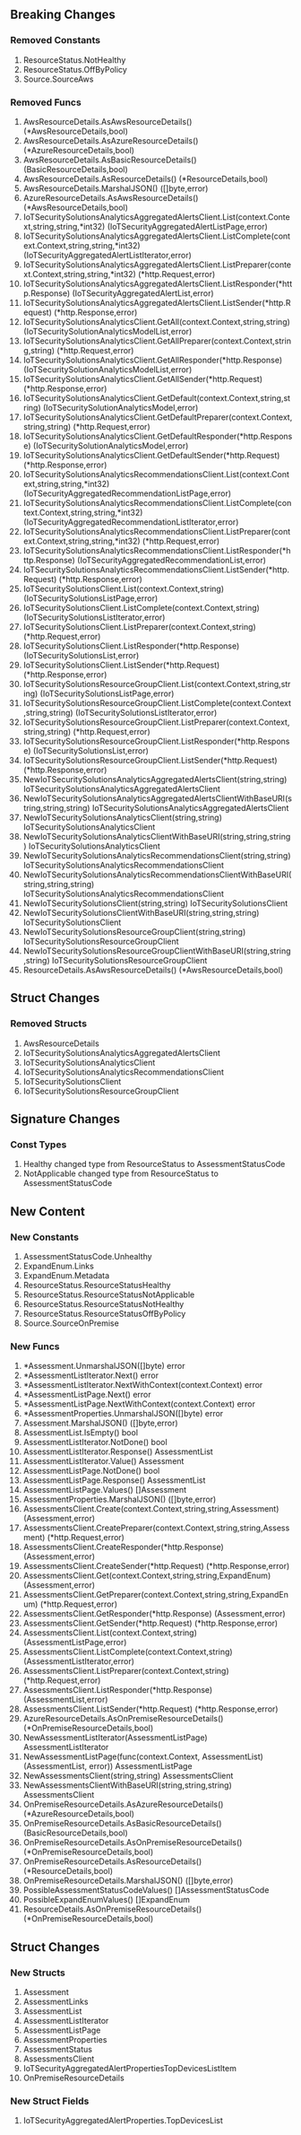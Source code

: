 ## Breaking Changes

### Removed Constants

1. ResourceStatus.NotHealthy
1. ResourceStatus.OffByPolicy
1. Source.SourceAws

### Removed Funcs

1. AwsResourceDetails.AsAwsResourceDetails() (*AwsResourceDetails,bool)
1. AwsResourceDetails.AsAzureResourceDetails() (*AzureResourceDetails,bool)
1. AwsResourceDetails.AsBasicResourceDetails() (BasicResourceDetails,bool)
1. AwsResourceDetails.AsResourceDetails() (*ResourceDetails,bool)
1. AwsResourceDetails.MarshalJSON() ([]byte,error)
1. AzureResourceDetails.AsAwsResourceDetails() (*AwsResourceDetails,bool)
1. IoTSecuritySolutionsAnalyticsAggregatedAlertsClient.List(context.Context,string,string,*int32) (IoTSecurityAggregatedAlertListPage,error)
1. IoTSecuritySolutionsAnalyticsAggregatedAlertsClient.ListComplete(context.Context,string,string,*int32) (IoTSecurityAggregatedAlertListIterator,error)
1. IoTSecuritySolutionsAnalyticsAggregatedAlertsClient.ListPreparer(context.Context,string,string,*int32) (*http.Request,error)
1. IoTSecuritySolutionsAnalyticsAggregatedAlertsClient.ListResponder(*http.Response) (IoTSecurityAggregatedAlertList,error)
1. IoTSecuritySolutionsAnalyticsAggregatedAlertsClient.ListSender(*http.Request) (*http.Response,error)
1. IoTSecuritySolutionsAnalyticsClient.GetAll(context.Context,string,string) (IoTSecuritySolutionAnalyticsModelList,error)
1. IoTSecuritySolutionsAnalyticsClient.GetAllPreparer(context.Context,string,string) (*http.Request,error)
1. IoTSecuritySolutionsAnalyticsClient.GetAllResponder(*http.Response) (IoTSecuritySolutionAnalyticsModelList,error)
1. IoTSecuritySolutionsAnalyticsClient.GetAllSender(*http.Request) (*http.Response,error)
1. IoTSecuritySolutionsAnalyticsClient.GetDefault(context.Context,string,string) (IoTSecuritySolutionAnalyticsModel,error)
1. IoTSecuritySolutionsAnalyticsClient.GetDefaultPreparer(context.Context,string,string) (*http.Request,error)
1. IoTSecuritySolutionsAnalyticsClient.GetDefaultResponder(*http.Response) (IoTSecuritySolutionAnalyticsModel,error)
1. IoTSecuritySolutionsAnalyticsClient.GetDefaultSender(*http.Request) (*http.Response,error)
1. IoTSecuritySolutionsAnalyticsRecommendationsClient.List(context.Context,string,string,*int32) (IoTSecurityAggregatedRecommendationListPage,error)
1. IoTSecuritySolutionsAnalyticsRecommendationsClient.ListComplete(context.Context,string,string,*int32) (IoTSecurityAggregatedRecommendationListIterator,error)
1. IoTSecuritySolutionsAnalyticsRecommendationsClient.ListPreparer(context.Context,string,string,*int32) (*http.Request,error)
1. IoTSecuritySolutionsAnalyticsRecommendationsClient.ListResponder(*http.Response) (IoTSecurityAggregatedRecommendationList,error)
1. IoTSecuritySolutionsAnalyticsRecommendationsClient.ListSender(*http.Request) (*http.Response,error)
1. IoTSecuritySolutionsClient.List(context.Context,string) (IoTSecuritySolutionsListPage,error)
1. IoTSecuritySolutionsClient.ListComplete(context.Context,string) (IoTSecuritySolutionsListIterator,error)
1. IoTSecuritySolutionsClient.ListPreparer(context.Context,string) (*http.Request,error)
1. IoTSecuritySolutionsClient.ListResponder(*http.Response) (IoTSecuritySolutionsList,error)
1. IoTSecuritySolutionsClient.ListSender(*http.Request) (*http.Response,error)
1. IoTSecuritySolutionsResourceGroupClient.List(context.Context,string,string) (IoTSecuritySolutionsListPage,error)
1. IoTSecuritySolutionsResourceGroupClient.ListComplete(context.Context,string,string) (IoTSecuritySolutionsListIterator,error)
1. IoTSecuritySolutionsResourceGroupClient.ListPreparer(context.Context,string,string) (*http.Request,error)
1. IoTSecuritySolutionsResourceGroupClient.ListResponder(*http.Response) (IoTSecuritySolutionsList,error)
1. IoTSecuritySolutionsResourceGroupClient.ListSender(*http.Request) (*http.Response,error)
1. NewIoTSecuritySolutionsAnalyticsAggregatedAlertsClient(string,string) IoTSecuritySolutionsAnalyticsAggregatedAlertsClient
1. NewIoTSecuritySolutionsAnalyticsAggregatedAlertsClientWithBaseURI(string,string,string) IoTSecuritySolutionsAnalyticsAggregatedAlertsClient
1. NewIoTSecuritySolutionsAnalyticsClient(string,string) IoTSecuritySolutionsAnalyticsClient
1. NewIoTSecuritySolutionsAnalyticsClientWithBaseURI(string,string,string) IoTSecuritySolutionsAnalyticsClient
1. NewIoTSecuritySolutionsAnalyticsRecommendationsClient(string,string) IoTSecuritySolutionsAnalyticsRecommendationsClient
1. NewIoTSecuritySolutionsAnalyticsRecommendationsClientWithBaseURI(string,string,string) IoTSecuritySolutionsAnalyticsRecommendationsClient
1. NewIoTSecuritySolutionsClient(string,string) IoTSecuritySolutionsClient
1. NewIoTSecuritySolutionsClientWithBaseURI(string,string,string) IoTSecuritySolutionsClient
1. NewIoTSecuritySolutionsResourceGroupClient(string,string) IoTSecuritySolutionsResourceGroupClient
1. NewIoTSecuritySolutionsResourceGroupClientWithBaseURI(string,string,string) IoTSecuritySolutionsResourceGroupClient
1. ResourceDetails.AsAwsResourceDetails() (*AwsResourceDetails,bool)

## Struct Changes

### Removed Structs

1. AwsResourceDetails
1. IoTSecuritySolutionsAnalyticsAggregatedAlertsClient
1. IoTSecuritySolutionsAnalyticsClient
1. IoTSecuritySolutionsAnalyticsRecommendationsClient
1. IoTSecuritySolutionsClient
1. IoTSecuritySolutionsResourceGroupClient

## Signature Changes

### Const Types

1. Healthy changed type from ResourceStatus to AssessmentStatusCode
1. NotApplicable changed type from ResourceStatus to AssessmentStatusCode

## New Content

### New Constants

1. AssessmentStatusCode.Unhealthy
1. ExpandEnum.Links
1. ExpandEnum.Metadata
1. ResourceStatus.ResourceStatusHealthy
1. ResourceStatus.ResourceStatusNotApplicable
1. ResourceStatus.ResourceStatusNotHealthy
1. ResourceStatus.ResourceStatusOffByPolicy
1. Source.SourceOnPremise

### New Funcs

1. *Assessment.UnmarshalJSON([]byte) error
1. *AssessmentListIterator.Next() error
1. *AssessmentListIterator.NextWithContext(context.Context) error
1. *AssessmentListPage.Next() error
1. *AssessmentListPage.NextWithContext(context.Context) error
1. *AssessmentProperties.UnmarshalJSON([]byte) error
1. Assessment.MarshalJSON() ([]byte,error)
1. AssessmentList.IsEmpty() bool
1. AssessmentListIterator.NotDone() bool
1. AssessmentListIterator.Response() AssessmentList
1. AssessmentListIterator.Value() Assessment
1. AssessmentListPage.NotDone() bool
1. AssessmentListPage.Response() AssessmentList
1. AssessmentListPage.Values() []Assessment
1. AssessmentProperties.MarshalJSON() ([]byte,error)
1. AssessmentsClient.Create(context.Context,string,string,Assessment) (Assessment,error)
1. AssessmentsClient.CreatePreparer(context.Context,string,string,Assessment) (*http.Request,error)
1. AssessmentsClient.CreateResponder(*http.Response) (Assessment,error)
1. AssessmentsClient.CreateSender(*http.Request) (*http.Response,error)
1. AssessmentsClient.Get(context.Context,string,string,ExpandEnum) (Assessment,error)
1. AssessmentsClient.GetPreparer(context.Context,string,string,ExpandEnum) (*http.Request,error)
1. AssessmentsClient.GetResponder(*http.Response) (Assessment,error)
1. AssessmentsClient.GetSender(*http.Request) (*http.Response,error)
1. AssessmentsClient.List(context.Context,string) (AssessmentListPage,error)
1. AssessmentsClient.ListComplete(context.Context,string) (AssessmentListIterator,error)
1. AssessmentsClient.ListPreparer(context.Context,string) (*http.Request,error)
1. AssessmentsClient.ListResponder(*http.Response) (AssessmentList,error)
1. AssessmentsClient.ListSender(*http.Request) (*http.Response,error)
1. AzureResourceDetails.AsOnPremiseResourceDetails() (*OnPremiseResourceDetails,bool)
1. NewAssessmentListIterator(AssessmentListPage) AssessmentListIterator
1. NewAssessmentListPage(func(context.Context, AssessmentList) (AssessmentList, error)) AssessmentListPage
1. NewAssessmentsClient(string,string) AssessmentsClient
1. NewAssessmentsClientWithBaseURI(string,string,string) AssessmentsClient
1. OnPremiseResourceDetails.AsAzureResourceDetails() (*AzureResourceDetails,bool)
1. OnPremiseResourceDetails.AsBasicResourceDetails() (BasicResourceDetails,bool)
1. OnPremiseResourceDetails.AsOnPremiseResourceDetails() (*OnPremiseResourceDetails,bool)
1. OnPremiseResourceDetails.AsResourceDetails() (*ResourceDetails,bool)
1. OnPremiseResourceDetails.MarshalJSON() ([]byte,error)
1. PossibleAssessmentStatusCodeValues() []AssessmentStatusCode
1. PossibleExpandEnumValues() []ExpandEnum
1. ResourceDetails.AsOnPremiseResourceDetails() (*OnPremiseResourceDetails,bool)

## Struct Changes

### New Structs

1. Assessment
1. AssessmentLinks
1. AssessmentList
1. AssessmentListIterator
1. AssessmentListPage
1. AssessmentProperties
1. AssessmentStatus
1. AssessmentsClient
1. IoTSecurityAggregatedAlertPropertiesTopDevicesListItem
1. OnPremiseResourceDetails

### New Struct Fields

1. IoTSecurityAggregatedAlertProperties.TopDevicesList
